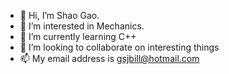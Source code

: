 - 👋 Hi, I’m Shao Gao. 
- 👀 I’m interested in Mechanics.
- 🌱 I’m currently learning C++
- 💞️ I’m looking to collaborate on interesting things
- 📫 My email address is gsjbill@hotmail.com

<!---
gsjbill/gsjbill is a ✨ special ✨ repository because its `README.md` (this file) appears on your GitHub profile.
You can click the Preview link to take a look at your changes.
--->
